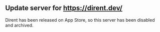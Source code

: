 ## Update server for https://dirent.dev/

Dirent has been released on App Store, so this server has been disabled and archived.
